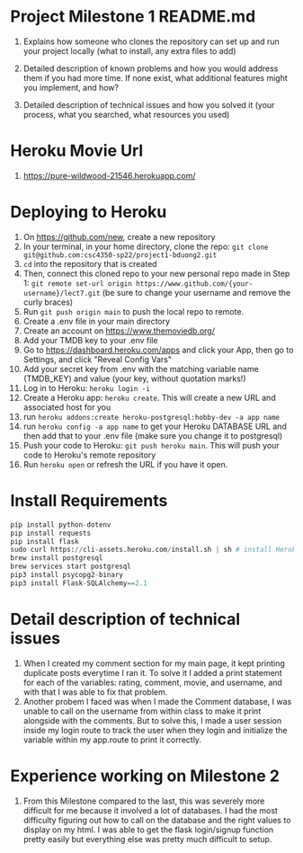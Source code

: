 # Project Milestone 1 README.md

1. Explains how someone who clones the repository can set up and run your project locally (what to install, any extra files to add)

2. Detailed description of known problems and how you would address them if you had more time. If none exist, what additional features might you implement, and how?

3. Detailed description of technical issues and how you solved it (your process, what you searched, what resources you used)

# Heroku Movie Url

1. https://pure-wildwood-21546.herokuapp.com/

# Deploying to Heroku

1. On https://github.com/new, create a new repository
2. In your terminal, in your home directory, clone the repo: `git clone git@github.com:csc4350-sp22/project1-bduong2.git`
3. `cd` into the repository that is created
4. Then, connect this cloned repo to your new personal repo made in Step 1: `git remote set-url origin https://www.github.com/{your-username}/lect7.git` (be sure to change your username and remove the curly braces)
5. Run `git push origin main` to push the local repo to remote.
6. Create a .env file in your main directory
7. Create an account on https://www.themoviedb.org/
8. Add your TMDB key to your .env file
9. Go to https://dashboard.heroku.com/apps and click your App, then go to Settings, and click "Reveal Config Vars"
10. Add your secret key from .env with the matching variable name (TMDB_KEY) and value (your key, without quotation marks!)
11. Log in to Heroku: `heroku login -i`
12. Create a Heroku app: `heroku create`. This will create a new URL and associated host for you
13. run `heroku addons:create heroku-postgresql:hobby-dev -a app name`
14. run `heroku config -a app name` to get your Heroku DATABASE URL and then add that to your .env file (make sure you change it to postgresql)
15. Push your code to Heroku: `git push heroku main`. This will push your code to Heroku's remote repository
16. Run `heroku open` or refresh the URL if you have it open.

# Install Requirements

```python
pip install python-dotenv
pip install requests
pip install flask
sudo curl https://cli-assets.heroku.com/install.sh | sh # install Heroku
brew install postgresql
brew services start postgresql
pip3 install psycopg2-binary
pip3 install Flask-SQLAlchemy==2.1
```

# Detail description of technical issues

1.  When I created my comment section for my main page, it kept printing duplicate posts everytime I ran it. To solve it I added a print statement for each of the variables: rating, comment, movie, and username, and with that I was able to fix that problem.
2.  Another probem I faced was when I made the Comment database, I was unable to call on the username from within class to make it print alongside with the comments. But to solve this, I made a user session inside my login route to track the user when they login and initialize the variable within my app.route to print it correctly.

# Experience working on Milestone 2

1. From this Milestone compared to the last, this was severely more difficult for me because it involved a lot of databases. I had the most difficulty figuring out how to call on the database and the right values to display on my html. I was able to get the flask login/signup function pretty easily but everything else was pretty much difficult to setup.
